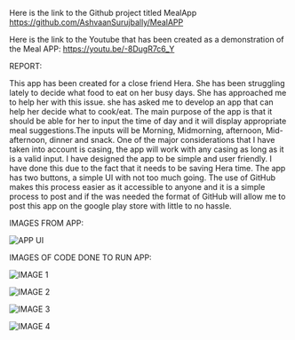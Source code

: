 Here is the link to the Github project titled MealApp https://github.com/AshvaanSurujbally/MealAPP

Here is the link to the Youtube that has been created as a demonstration of the Meal APP: https://youtu.be/-8DugR7c6_Y

REPORT:

This app has been created for a close friend Hera. She has been struggling lately to decide what food to eat on her busy days. She has approached me to help her with this issue. she has asked me to develop an app that can help her decide what to cook/eat. The main purpose of the app is that it should be able for her to input the time of day and it will display appropriate meal suggestions.The inputs will be Morning, Midmorning,
afternoon, Mid-afternoon, dinner and snack. One of the major considerations that I have taken into account is casing, the app will work with any casing as long as it is a valid input. I have designed the app to be simple and user 
friendly. I have done this due to the fact that it needs to be saving Hera time. The app has two buttons, a simple UI with not too much going. The use of GitHub makes this process easier as it accessible to anyone and it is
a simple process to post and if the was needed the format of GitHub will allow me to post this app on the google play store with little to no hassle.

IMAGES FROM APP:

![APP UI](https://github.com/user-attachments/assets/8acd0c3b-6415-4772-98dd-ccb65bbf2631)

IMAGES OF CODE DONE TO RUN APP:

![IMAGE 1](https://github.com/user-attachments/assets/d5a7c6be-ca36-44cd-afed-b63a87909e14)

![IMAGE 2](https://github.com/user-attachments/assets/a550ff41-96ef-435b-bdab-09e33537e2d6)

![IMAGE 3](https://github.com/user-attachments/assets/2308fe66-574c-4d73-bc24-8be746543808)

![IMAGE 4](https://github.com/user-attachments/assets/b27237aa-155c-4af7-82ef-351cadb34cab)









